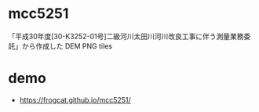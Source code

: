 # mcc5251
「平成30年度[30-K3252-01号]二級河川太田川河川改良工事に伴う測量業務委託」から作成した DEM PNG tiles

# demo

- <https://frogcat.github.io/mcc5251/>
